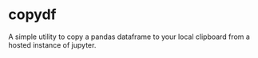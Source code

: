 # copydf
A simple utility to copy a pandas dataframe to your local clipboard from a hosted instance of jupyter.

